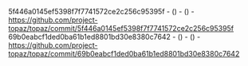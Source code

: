 5f446a0145ef5398f7f7741572ce2c256c95395f -  () -  () - https://github.com/project-topaz/topaz/commit/5f446a0145ef5398f7f7741572ce2c256c95395f
69b0eabcf1ded0ba61b1ed8801bd30e8380c7642 -  () -  () - https://github.com/project-topaz/topaz/commit/69b0eabcf1ded0ba61b1ed8801bd30e8380c7642

